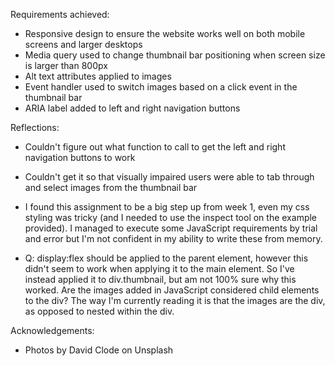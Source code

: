 Requirements achieved:

- Responsive design to ensure the website works well on both mobile screens and larger desktops
- Media query used to change thumbnail bar positioning when screen size is larger than 800px
- Alt text attributes applied to images
- Event handler used to switch images based on a click event in the thumbnail bar
- ARIA label added to left and right navigation buttons

Reflections:

- Couldn't figure out what function to call to get the left and right navigation buttons to work
- Couldn't get it so that visually impaired users were able to tab through and select images from the thumbnail bar
- I found this assignment to be a big step up from week 1, even my css styling was tricky (and I needed to use the inspect tool on the example provided). I managed to execute some JavaScript requirements by trial and error but I'm not confident in my ability to write these from memory.

- Q: display:flex should be applied to the parent element, however this didn't seem to work when applying it to the main element. So I've instead applied it to div.thumbnail, but am not 100% sure why this worked. Are the images added in JavaScript considered child elements to the div? The way I'm currently reading it is that the images are the div, as opposed to nested within the div.

Acknowledgements:

- Photos by David Clode on Unsplash
